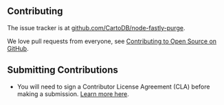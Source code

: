 Contributing
---

The issue tracker is at [github.com/CartoDB/node-fastly-purge](https://github.com/CartoDB/node-fastly-purge).

We love pull requests from everyone, see [Contributing to Open Source on GitHub](https://guides.github.com/activities/contributing-to-open-source/#contributing).


## Submitting Contributions

* You will need to sign a Contributor License Agreement (CLA) before making a submission. [Learn more here](https://cartodb.com/contributing).

